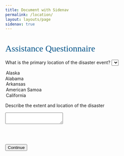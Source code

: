 ```yaml
---
title: Document with Sidenav
permalink: /location/
layout: layouts/page
sidenav: true
---
```


<h1 style="font-family: Merriweather Web, Georgia, Cambria, Times New Roman, Times, serif; font-weight: normal; color: #005288;">Assistance Questionnaire</h1>

<form action="{{ '/disaster-info/' | url }}">

<label for="state">What is the primary location of the disaster event?</label>
<select name="state">
  <option value="AK">Alaska</option>
  <optoin value="AL">Alabama</option>
  <option value="AR">Arkansas</option>
  <option value="AS">American Samoa</option>
  <option value="CA">California</option>
</select>

<label>Describe the extent and location of the disaster</label>
<textarea></textarea>

<button class="usa-button" style="margin: 50px 0 50px 0;">Continue</button>
</form>
